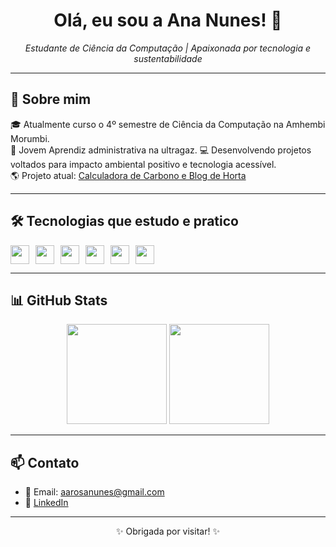 <h1 align="center">Olá, eu sou a Ana Nunes! 🌱</h1>

<p align="center">
  <i>Estudante de Ciência da Computação | Apaixonada por tecnologia e sustentabilidade</i>
</p>

---

## 🚀 Sobre mim

🎓 Atualmente curso o 4º semestre de Ciência da Computação na Amhembi Morumbi.  
💼 Jovem Aprendiz administrativa na ultragaz.
💻 Desenvolvendo projetos voltados para impacto ambiental positivo e tecnologia acessível.  
🌎 Projeto atual: [Calculadora de Carbono e Blog de Horta](https://aarosanunes.github.io/projeto-extensionista-blog-de-horta-e-calculadora-de-carbono/)

---

## 🛠️ Tecnologias que estudo e pratico

<div style="display: flex; gap: 10px; flex-wrap: wrap;">
  <img height="30" src="https://cdn.jsdelivr.net/gh/devicons/devicon/icons/html5/html5-original.svg" />
  <img height="30" src="https://cdn.jsdelivr.net/gh/devicons/devicon/icons/css3/css3-original.svg" />
  <img height="30" src="https://cdn.jsdelivr.net/gh/devicons/devicon/icons/javascript/javascript-original.svg" />
  <img height="30" src="https://cdn.jsdelivr.net/gh/devicons/devicon/icons/java/java-original.svg" />
  <img height="30" src="https://cdn.jsdelivr.net/gh/devicons/devicon/icons/mysql/mysql-original.svg" />
  <img height="30" src="https://cdn.jsdelivr.net/gh/devicons/devicon/icons/git/git-original.svg" />
</div>

---

## 📊 GitHub Stats

<div align="center">
  <img height="160em" src="https://github-readme-stats.vercel.app/api?username=aarosanunes&show_icons=true&theme=radical" />
  <img height="160em" src="https://github-readme-stats.vercel.app/api/top-langs/?username=aarosanunes&layout=compact&theme=radical" />
</div>

---

## 📫 Contato

- 📧 Email: aarosanunes@gmail.com  
- 💼 [LinkedIn](www.linkedin.com/in/ana-rosa-nunes-7b978b209)  

---

<p align="center">✨ Obrigada por visitar! ✨</p>


  

